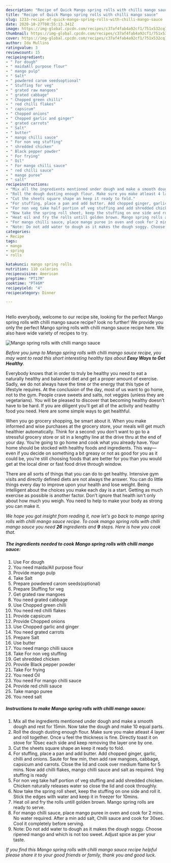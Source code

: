 ```yaml
---
description: "Recipe of Quick Mango spring rolls with chilli mango sauce"
title: "Recipe of Quick Mango spring rolls with chilli mango sauce"
slug: 1233-recipe-of-quick-mango-spring-rolls-with-chilli-mango-sauce
date: 2020-10-27T08:55:13.341Z
image: https://img-global.cpcdn.com/recipes/c37af4fab4a92cf1/751x532cq70/mango-spring-rolls-with-chilli-mango-sauce-recipe-main-photo.jpg
thumbnail: https://img-global.cpcdn.com/recipes/c37af4fab4a92cf1/751x532cq70/mango-spring-rolls-with-chilli-mango-sauce-recipe-main-photo.jpg
cover: https://img-global.cpcdn.com/recipes/c37af4fab4a92cf1/751x532cq70/mango-spring-rolls-with-chilli-mango-sauce-recipe-main-photo.jpg
author: Ida Mullins
ratingvalue: 3
reviewcount: 15
recipeingredient:
- " For dough"
- " maidaAll purpose flour"
- " mango pulp"
- " Salt"
- " powdered carom seedsoptional"
- " Stuffing for veg"
- " grated raw mangoes"
- " grated cabbage"
- " Chopped green chilli"
- " red chilli flakes"
- " capsicum"
- " Chopped onions"
- " Chopped garlic and ginger"
- " grated carrots"
- " Salt"
- " butter"
- " mango chilli sauce"
- " For non veg stuffing"
- " shredded chicken"
- " Black pepper powder"
- " For frying"
- " Oil"
- " For mango chilli sauce"
- " red chilli sauce"
- " mango puree"
- " salt"
recipeinstructions:
- "Mix all the ingredients mentioned under dough and make a smooth dough and rest for 15min. Now take the dough and make 10 equal parts."
- "Roll the dough dusting enough flour. Make sure you make atleast 4 layer and roll together. Once u feel the thickness is fine. Directly toast it on stove for 10sec each side and keep removing the layer one by one."
- "Cut the sheets square shape an keep it ready to fold."
- "For stuffing, place a pan and add butter. Add chopped ginger, garlic, chilli and onions. Saute for few min, then add raw mangoes, cabbage, capsicum and carrots. Close the lid and cook over medium flame for 5 mins. Now add chilli flakes, mango chilli sauce and salt as required. Veg stuffing is ready"
- "For non veg take half portion of veg stuffing and add shredded chicken. Chicken naturally releases water so close the lid and cook throughly."
- "Now take the spring roll sheet, keep the stuffing on one side and roll it. Stick the edges with water and keep it in freezer for 10mins."
- "Heat oil and fry the rolls untill golden brown. Mango spring rolls are ready to serve."
- "For mango chilli sauce, place mango puree in oven and cook for 2 mins. No water required. After a min add salt, Chilli sauce and cook for 30sec. Cool it completely before serving."
- "Note: Do not add water to dough as it makes the dough soggy. Choose ripened mango and which is not too sweet. Adjust spice as per your taste."
categories:
- Recipe
tags:
- mango
- spring
- rolls

katakunci: mango spring rolls 
nutrition: 110 calories
recipecuisine: American
preptime: "PT17M"
cooktime: "PT46M"
recipeyield: "4"
recipecategory: Dinner

---
```

<br>
Hello everybody, welcome to our recipe site, looking for the perfect Mango spring rolls with chilli mango sauce recipe? look no further! We provide you only the perfect Mango spring rolls with chilli mango sauce recipe here. We also have wide variety of recipes to try.
<br>


![Mango spring rolls with chilli mango sauce](https://img-global.cpcdn.com/recipes/c37af4fab4a92cf1/751x532cq70/mango-spring-rolls-with-chilli-mango-sauce-recipe-main-photo.jpg)

<i>Before you jump to Mango spring rolls with chilli mango sauce recipe, you may want to read this short interesting healthy tips about <strong>Easy Ways to Get Healthy</strong>.</i>

Everybody knows that in order to truly be healthy you need to eat a naturally healthy and balanced diet and get a proper amount of exercise. Sadly, we do not always have the time or the energy that this type of lifestyle requires. At the conclusion of the day, most of us want to go home, not to the gym. People crave sweets and salts, not veggies (unless they are vegetarians). You will be pleased to discover that becoming healthy doesn't have to be hard. If you are diligent you'll get all of the activity and healthy food you need. Here are some simple ways to get healthful.

When you go grocery shopping, be smart about it. When you make informed and wise purchases at the grocery store, your meals will get much healthier automatically. Think for a second: you don't want to go to a stressful grocery store or sit in a lengthy line at the drive thru at the end of your day. You’re going to go home and cook what you already have. Your home should be stocked with healthy foods and ingredients. This way—even if you decide on something a bit greasy or not as good for you as it could be, you’re still choosing foods that are better for you than you would get at the local diner or fast food drive through window.

There are all sorts of things that you can do to get healthy. Intensive gym visits and directly defined diets are not always the answer. You can do little things every day to improve upon your health and lose weight. Being intelligent about the choices you make each day is a start. Getting as much exercise as possible is another factor. Don't ignore that health isn't only about how much you weigh. You need to help to make your body as strong you can make it. 


<i>We hope you got insight from reading it, now let's go back to mango spring rolls with chilli mango sauce recipe. To cook mango spring rolls with chilli mango sauce you need <strong>26</strong> ingredients and <strong>9</strong> steps. Here is how you cook that.
</i>

##### The ingredients needed to cook Mango spring rolls with chilli mango sauce:

1. Use  For dough
1. You need  maida/All purpose flour
1. Provide  mango pulp
1. Take  Salt
1. Prepare  powdered carom seeds(optional)
1. Prepare  Stuffing for veg
1. Get  grated raw mangoes
1. You need  grated cabbage
1. Use  Chopped green chilli
1. You need  red chilli flakes
1. Provide  capsicum
1. Provide  Chopped onions
1. Use  Chopped garlic and ginger
1. You need  grated carrots
1. Prepare  Salt
1. Use  butter
1. You need  mango chilli sauce
1. Take  For non veg stuffing
1. Get  shredded chicken
1. Provide  Black pepper powder
1. Take  For frying
1. You need  Oil
1. You need  For mango chilli sauce
1. Provide  red chilli sauce
1. Take  mango puree
1. You need  salt


##### Instructions to make Mango spring rolls with chilli mango sauce:

1. Mix all the ingredients mentioned under dough and make a smooth dough and rest for 15min. Now take the dough and make 10 equal parts.
1. Roll the dough dusting enough flour. Make sure you make atleast 4 layer and roll together. Once u feel the thickness is fine. Directly toast it on stove for 10sec each side and keep removing the layer one by one.
1. Cut the sheets square shape an keep it ready to fold.
1. For stuffing, place a pan and add butter. Add chopped ginger, garlic, chilli and onions. Saute for few min, then add raw mangoes, cabbage, capsicum and carrots. Close the lid and cook over medium flame for 5 mins. Now add chilli flakes, mango chilli sauce and salt as required. Veg stuffing is ready
1. For non veg take half portion of veg stuffing and add shredded chicken. Chicken naturally releases water so close the lid and cook throughly.
1. Now take the spring roll sheet, keep the stuffing on one side and roll it. Stick the edges with water and keep it in freezer for 10mins.
1. Heat oil and fry the rolls untill golden brown. Mango spring rolls are ready to serve.
1. For mango chilli sauce, place mango puree in oven and cook for 2 mins. No water required. After a min add salt, Chilli sauce and cook for 30sec. Cool it completely before serving.
1. Note: Do not add water to dough as it makes the dough soggy. Choose ripened mango and which is not too sweet. Adjust spice as per your taste.


<i>If you find this Mango spring rolls with chilli mango sauce recipe helpful please share it to your good friends or family, thank you and good luck.</i>
